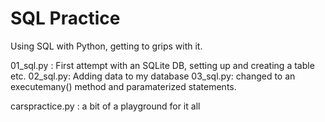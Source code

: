 # SQL Practice

Using SQL with Python, getting to grips with it. 

01_sql.py : First attempt with an SQLite DB, setting up and creating a table etc.
02_sql.py: Adding data to my database
03_sql.py: changed to an executemany() method and paramaterized statements.

carspractice.py : a bit of a playground for it all
